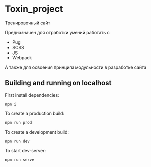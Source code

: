 # Toxin_project

Тренировочный сайт 

Предназначен для отработки умений работать с
- Pug
- SCSS
- JS  
- Webpack

А также для освоения принципа модульности в разработке сайта

## Building and running on localhost

First install dependencies:

```sh
npm i
```

To create a production build:

```sh
npm run prod
```

To create a development build:

```sh
npm run dev
```

To start dev-server:

```sh
npm run serve
```
